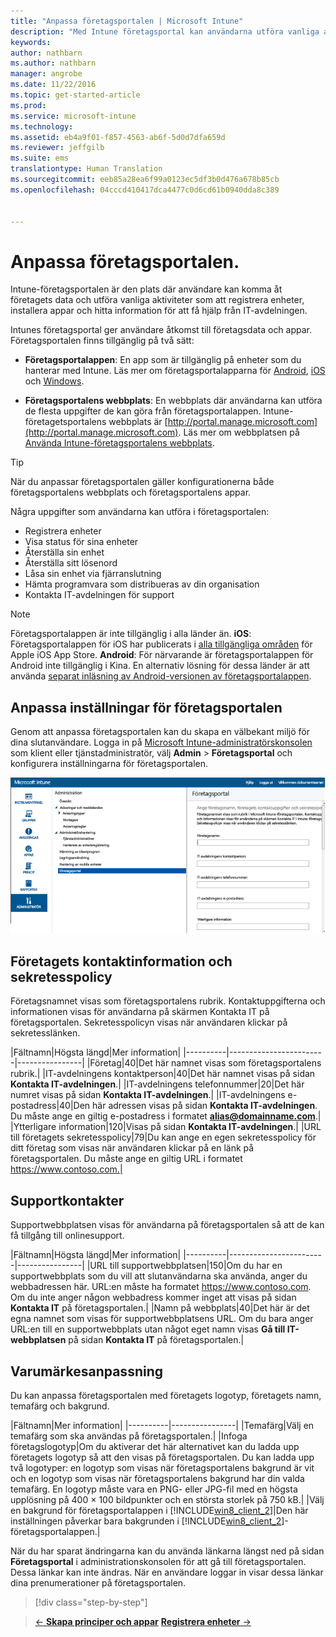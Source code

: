 ```yaml
---
title: "Anpassa företagsportalen | Microsoft Intune"
description: "Med Intune företagsportal kan användarna utföra vanliga aktiviteter som att registrera enheter, installera appar och hitta information om IT-avdelningen."
keywords: 
author: nathbarn
ms.author: nathbarn
manager: angrobe
ms.date: 11/22/2016
ms.topic: get-started-article
ms.prod: 
ms.service: microsoft-intune
ms.technology: 
ms.assetid: eb4a9f01-f857-4563-ab6f-5d0d7dfa659d
ms.reviewer: jeffgilb
ms.suite: ems
translationtype: Human Translation
ms.sourcegitcommit: eeb85a28ea6f99a0123ec5df3b0d476a678b85cb
ms.openlocfilehash: 04cccd410417dca4477c0d6cd61b0940dda8c389


---
```


# <a name="customize-the-company-portal"></a>Anpassa företagsportalen.
Intune-företagsportalen är den plats där användare kan komma åt företagets data och utföra vanliga aktiviteter som att registrera enheter, installera appar och hitta information för att få hjälp från IT-avdelningen.

Intunes företagsportal ger användare åtkomst till företagsdata och appar. Företagsportalen finns tillgänglig på två sätt:

-   **Företagsportalappen**: En app som är tillgänglig på enheter som du hanterar med Intune. Läs mer om företagsportalapparna för [Android](/Intune/EndUser/using-your-android-device-with-intune), [iOS](/Intune/EndUser/using-your-ios-or-mac-os-x-device-with-intune) och [Windows](/Intune/EndUser/using-your-windows-device-with-intune).


- **Företagsportalens webbplats**: En webbplats där användarna kan utföra de flesta uppgifter de kan göra från företagsportalappen. Intune-företagetsportalens webbplats är [http://portal.manage.microsoft.com](http://portal.manage.microsoft.com). Läs mer om webbplatsen på [Använda Intune-företagsportalens webbplats](/Intune/EndUser/using-the-intune-company-portal-website).

> [!TIP]
> När du anpassar företagsportalen gäller konfigurationerna både företagsportalens webbplats och företagsportalens appar.

Några uppgifter som användarna kan utföra i företagsportalen:

-   Registrera enheter
-   Visa status för sina enheter
-   Återställa sin enhet
-   Återställa sitt lösenord
-   Låsa sin enhet via fjärranslutning
-   Hämta programvara som distribueras av din organisation
-   Kontakta IT-avdelningen för support

> [!NOTE]
> Företagsportalappen är inte tillgänglig i alla länder än.
> __iOS__: Företagsportalappen för iOS har publicerats i [alla tillgängliga områden](https://go.microsoft.com/fwlink/?linkid=831284) för Apple iOS App Store.
> __Android__: För närvarande är företagsportalappen för Android inte tillgänglig i Kina. En alternativ lösning för dessa länder är att använda [separat inläsning av Android-versionen av företagsportalappen](https://www.microsoft.com/en-us/download/details.aspx?id=49140).  

## <a name="customize-company-portal-settings"></a>Anpassa inställningar för företagsportalen
Genom att anpassa företagsportalen kan du skapa en välbekant miljö för dina slutanvändare. Logga in på [Microsoft Intune-administratörskonsolen](https://manage.microsoft.com) som klient eller tjänstadministratör, välj **Admin** &gt; **Företagsportal** och konfigurera inställningarna för företagsportalen.

![admin-console-admin-workspace-comp-portal-settings](./media/companyportal.png)

## <a name="company-contact-information-and-privacy-statement"></a>Företagets kontaktinformation och sekretesspolicy
Företagsnamnet visas som företagsportalens rubrik. Kontaktuppgifterna och informationen visas för användarna på skärmen Kontakta IT på företagsportalen. Sekretesspolicyn visas när användaren klickar på sekretesslänken.

|Fältnamn|Högsta längd|Mer information|
    |----------|------------------------|----------------|
    |Företag|40|Det här namnet visas som företagsportalens rubrik.|
    |IT-avdelningens kontaktperson|40|Det här namnet visas på sidan **Kontakta IT-avdelningen**.|
    |IT-avdelningens telefonnummer|20|Det här numret visas på sidan **Kontakta IT-avdelningen**.|
    |IT-avdelningens e-postadress|40|Den här adressen visas på sidan **Kontakta IT-avdelningen**. Du måste ange en giltig e-postadress i formatet **alias@domainname.com**.|
    |Ytterligare information|120|Visas på sidan **Kontakta IT-avdelningen**.|
    |URL till företagets sekretesspolicy|79|Du kan ange en egen sekretesspolicy för ditt företag som visas när användaren klickar på en länk på företagsportalen. Du måste ange en giltig URL i formatet https://www.contoso.com.|

## <a name="support-contacts"></a>Supportkontakter
Supportwebbplatsen visas för användarna på företagsportalen så att de kan få tillgång till onlinesupport.

|Fältnamn|Högsta längd|Mer information|
    |----------|------------------------|----------------|
    |URL till supportwebbplatsen|150|Om du har en supportwebbplats som du vill att slutanvändarna ska använda, anger du webbadressen här. URL:en måste ha formatet https://www.contoso.com. Om du inte anger någon webbadress kommer inget att visas på sidan **Kontakta IT** på företagsportalen.|
    |Namn på webbplats|40|Det här är det egna namnet som visas för supportwebbplatsens URL. Om du bara anger URL:en till en supportwebbplats utan något eget namn visas **Gå till IT-webbplatsen** på sidan **Kontakta IT** på företagsportalen.|

## <a name="company-branding-customization"></a>Varumärkesanpassning
Du kan anpassa företagsportalen med företagets logotyp, företagets namn, temafärg och bakgrund.

|Fältnamn|Mer information|
    |----------|----------------|
    |Temafärg|Välj en temafärg som ska användas på företagsportalen.|
    |Infoga företagslogotyp|Om du aktiverar det här alternativet kan du ladda upp företagets logotyp så att den visas på företagsportalen. Du kan ladda upp två logotyper: en logotyp som visas när företagsportalens bakgrund är vit och en logotyp som visas när företagsportalens bakgrund har din valda temafärg. En logotyp måste vara en PNG- eller JPG-fil med en högsta upplösning på 400 × 100 bildpunkter och en största storlek på 750 kB.|
    |Välj en bakgrund för företagsportalappen i [!INCLUDE[win8_client_2](../includes/win8_client_2_md.md)]|Den här inställningen påverkar bara bakgrunden i [!INCLUDE[win8_client_2](../includes/win8_client_2_md.md)]-företagsportalappen.|


När du har sparat ändringarna kan du använda länkarna längst ned på sidan **Företagsportal** i administrationskonsolen för att gå till företagsportalen. Dessa länkar kan inte ändras. När en användare loggar in visar dessa länkar dina prenumerationer på företagsportalen.

>[!div class="step-by-step"]

>[&larr; **Skapa principer och appar**](.\start-with-a-paid-subscription-to-microsoft-intune-step-6.md)       [**Registrera enheter** &rarr;](.\start-with-a-paid-subscription-to-microsoft-intune-step-8.md)  



<!--HONumber=Dec16_HO2-->



